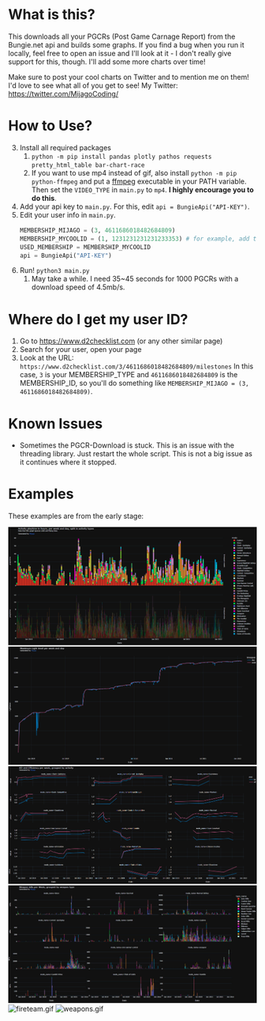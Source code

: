 # What is this?
This downloads all your PGCRs (Post Game Carnage Report) from the Bungie.net api and builds some graphs.
If you find a bug when you run it locally, feel free to open an issue and I'll look at it - I don't really give support for this, though.
I'll add some more charts over time!

Make sure to post your cool charts on Twitter and to mention me on them! 
I'd love to see what all of you get to see! 
My Twitter: https://twitter.com/MijagoCoding/

# How to Use?
3) Install all required packages
   1) `python -m pip install pandas plotly pathos requests pretty_html_table bar-chart-race`
   2) If you want to use mp4 instead of gif, also install `python -m pip python-ffmpeg` and put a [ffmpeg](https://www.ffmpeg.org/download.html) executable in your PATH variable. Then set the `VIDEO_TYPE` in `main.py` to `mp4`. **I highly encourage you to do this**.
4) Add your api key to `main.py`. For this, edit `api = BungieApi("API-KEY")`.
5) Edit your user info in `main.py`.
   ```py
   MEMBERSHIP_MIJAGO = (3, 4611686018482684809)
   MEMBERSHIP_MYCOOLID = (1, 1231231231231233353) # for example, add this
   USED_MEMBERSHIP = MEMBERSHIP_MYCOOLID
   api = BungieApi("API-KEY")
   ```
6) Run! `python3 main.py`
   1) May take a while. I need 35~45 seconds for 1000 PGCRs with a download speed of 4.5mb/s.

# Where do I get my user ID?
1) Go to https://www.d2checklist.com (or any other similar page)
2) Search for your user, open your page
3) Look at the URL: `https://www.d2checklist.com/3/4611686018482684809/milestones`
   In this case, `3` is your MEMBERSHIP_TYPE and `4611686018482684809` is the MEMBERSHIP_ID, so you'll do something like `MEMBERSHIP_MIJAGO = (3, 4611686018482684809)`.


# Known Issues
- Sometimes the PGCR-Download is stuck. This is an issue with the threading library. Just restart the whole script. This is not a big issue as it continues where it stopped.

# Examples
These examples are from the early stage:

![img_4.png](examples/img_4.png)
![img_1.png](examples/img_1.png)
![img_2.png](examples/img_2.png)
![img_3.png](examples/img_3.png)
![fireteam.gif](examples/fireteam.gif)
![weapons.gif](examples/weapons.gif)
